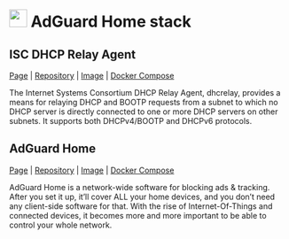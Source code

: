 # <img alt="" src="https://cdn.jsdelivr.net/gh/walkxcode/dashboard-icons/png/adguard-home.png" height="32px"> AdGuard Home stack

## ISC DHCP Relay Agent

[Page](https://linux.die.net/man/8/dhcrelay) |
[Repository](https://github.com/modem7/DHCP-Relay) |
[Image](https://hub.docker.com/r/modem7/dhcprelay) |
[Docker Compose](https://github.com/modem7/DHCP-Relay#configuration)

The Internet Systems Consortium DHCP Relay Agent, dhcrelay, provides a means for
relaying DHCP and BOOTP requests from a subnet to which no DHCP server is
directly connected to one or more DHCP servers on other subnets. It supports
both DHCPv4/BOOTP and DHCPv6 protocols.

## AdGuard Home

[Page](https://adguard.com/en/adguard-home/overview.html) |
[Repository](https://github.com/AdguardTeam/AdGuardHome) |
[Image](https://hub.docker.com/r/adguard/adguardhome) |
[Docker Compose](https://github.com/actualbudget/actual-server/blob/master/docker-compose.yml)

AdGuard Home is a network-wide software for blocking ads & tracking. After you
set it up, it’ll cover ALL your home devices, and you don’t need any
client-side software for that. With the rise of Internet-Of-Things and
connected devices, it becomes more and more important to be able to control
your whole network.
